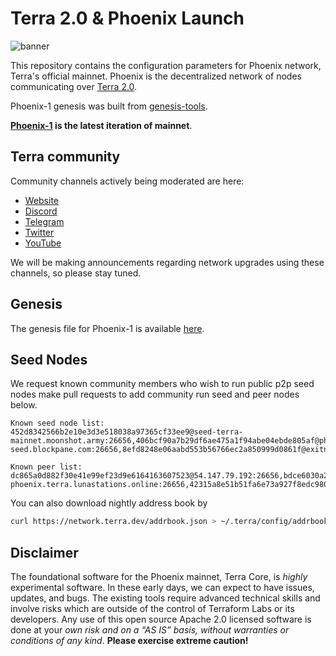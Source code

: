 # Terra 2.0 & Phoenix Launch

![banner](launch-banner.png)

This repository contains the configuration parameters for Phoenix network, Terra's official mainnet. Phoenix is the decentralized network of nodes communicating over [Terra 2.0](https://github.com/terra-money/core).

Phoenix-1 genesis was built from [genesis-tools](https://github.com/terra-money/genesis-tools).

**[Phoenix-1](https://github.com/terra-money/mainnet/tree/master/phoenix-1) is the latest iteration of mainnet**.

## Terra community

Community channels actively being moderated are here:

- [Website](https://terra.money/)
- [Discord](https://discord.gg/bYfyhUT)
- [Telegram](https://t.me/terra_announcements)
- [Twitter](https://twitter.com/terra_money)
- [YouTube](https://goo.gl/3G4T1z)

We will be making announcements regarding network upgrades using these channels, so please stay tuned.

## Genesis

The genesis file for Phoenix-1 is available [here](https://phoenix-genesis.s3.us-west-1.amazonaws.com/genesis.json).

## Seed Nodes

We request known community members who wish to run public p2p seed nodes make pull requests to add community run seed and peer nodes below.

```
Known seed node list:
452d8342566b2e10e3d3e518038a97365cf33ee9@seed-terra-mainnet.moonshot.army:26656,406bcf90a7b29df6ae475a1f94abe04ebde805af@phoenix.seed.stakebin.io:16656,fc608a9a117d8d2302bcd181aec34eec6bb4fa96@terra2-seed.blockpane.com:26656,8efd8248e06aabd553b56766ec2a850999d0861f@exitnode.cereslabs.io:36656,a07cec8341f149ed49f751146728cf81f83764ff@84.244.95.239:26656,024805b7600b6d2bce533906cd3b0856782395f7@94.130.33.117:26656,b4d3b21747539060b270457437ef1bf99a51c694@terra2.seed.synergynodes.com:26656,f28efad2d76857c2606f00bee014346481734ea0@116.203.29.116:46656,810d1628db9f1db56fa87a93fb6ef809c32d6325@phoenix.seed.terra.btcsecure.io:26656
```

```
Known peer list:
dc865a0d882f30e41e99ef23d9e6164163607523@54.147.79.192:26656,bdce6030a2bdebe4c660a76599fe3dee4a42d50f@35.154.54.64:26656,0f1096278efafcf3f0d3bd5b6544e6b8dcc36a0e@206.189.129.195:26656,c8ab8910e5f7bfcc6e81351eb851eb8c0540a194@exitnode.cereslabs.io:26656,33afc1c21cb225bb2cfb9700442a576bbaeb7691@163.172.100.203:26656,9038d63588e0ab421fa71582720c1efb1ee867f6@45.34.1.114:27656,daa2fd0dc725d6673e7688c9c57fc3b6d99c83c4@solarsys.noip.me:27656,331c2bbcd1aab921563dce85dedae840e1369e39@142.132.199.98:10656,91b675be5f81931375358e02ab687c88fab02e41@135.148.55.229:11656,9dc9e9b50c4cae52cdbec2034d879427b2a429ae@54.180.81.122:26656,ad825ef6b29306d80b0eb8101133cedf7933eb5e@116.203.36.94:26656,f2069012aec5ced4e88e7e4311391eabe72bb5a3@node-phoenix.terra.lunastations.online:26656,42315a8e51b51fa6e73a927f8edc9800abd41d67@65.21.89.54:27656,9fe9cc32880be11134e1ec360a61082541019233@162.55.85.23:26656,065fd6f49a4a424727433b3a8e3d5945e4935d9c@78.46.68.41:26656,9909a0fc254852005c6d382b2321008e669f7ad0@65.108.199.18:9095,5d423d17f84f25b8c2167fd8be4abd0b8ba89091@65.108.110.125:12095,1b308820fa76c033cd2e41e1a11b2533a55f4a03@65.108.10.95:17095,1903ccc818ee9923cd66078689d71000b2c6e4c9@65.108.98.218:10095,276dd792b8eb8703e65edcb5f5527d16b762191c@138.201.16.240:15095,7d7e614db9a73e1e6d7b56903ad79bfc13623783@142.132.252.8:11095,f58748aa96bd0110a1ed5c00b0fbf4e9faf92b20@18.219.130.4:26656,1e5e39efe018876c355cbb81a772668e5ce5e1ea@52.54.234.245:26656,49171079e358230f214f521b572f4b0caa4afa1b@51.222.42.166:26322,9c888a18a8c4a493830f56e4effd5da6035acfb7@141.95.66.199:26322,4ebf87085c2a3cc65d09549938985cf72a3c7734@phoenix.terra.kkvalidator.com:26656,89e8c6097c1cc56e2f1e0f96ef2eedd3dd31aa8c@34.67.180.86:26656,69e8b793059b813d79e5c3f4c4ff9f0d0c7d82e8@216.153.60.190:26656,f1818c94e9fdf77027196f96fe9062002d588c2a@216.153.60.189:26656,2ab5d7d58ed4402ed59ac4731885b7b467ed5cc8@34.102.80.97:26656,2d4f9e5631534ab4cbae88c104784e3148bd8914@88.198.78.120:29103,157c118f01fe869a2a288c0af5911da32284a981@176.9.62.180:57756,ea87b9870ece4d16d302e6162309010d5c4722b3@155.138.194.35:26656,95756e993d96c682f73df79ae68784b142f7cb02@142.132.199.211:27656,15d8ae2a5bc80485b5bde6056f98eaf9b0ba1cf4@142.132.147.125:26656
```

You can also download nightly address book by

```bash
curl https://network.terra.dev/addrbook.json > ~/.terra/config/addrbook.json
```

## Disclaimer

The foundational software for the Phoenix mainnet, Terra Core, is *highly* experimental software. In these early days, we can expect to have issues, updates, and bugs. The existing tools require advanced technical skills and involve risks which are outside of the control of Terraform Labs or its developers. Any use of this open source Apache 2.0 licensed software is done at your _own risk and on a “AS IS” basis, without warranties or conditions of any kind_. **Please exercise extreme caution!**
